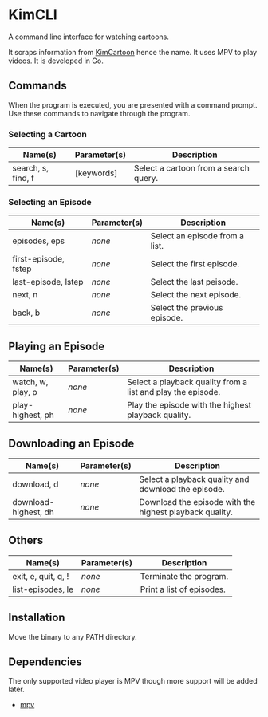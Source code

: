 # KimCLI

A command line interface for watching cartoons.

It scraps information from [KimCartoon](https://kimcartoon.li/) hence the name. It uses MPV to play videos. It is developed in Go.

## Commands

When the program is executed, you are presented with a command prompt. Use these commands to navigate through the program.

### Selecting a Cartoon

| Name(s) | Parameter(s) | Description
| - | - | -
| search, s, find, f | [keywords] | Select a cartoon from a search query.

### Selecting an Episode

| Name(s) | Parameter(s) | Description
| - | - | -
| episodes, eps | *none* | Select an episode from a list.
| first-episode, fstep | *none* | Select the first episode.
| last-episode, lstep | *none* | Select the last peisode.
| next, n | *none* | Select the next episode.
| back, b | *none* | Select the previous episode.

## Playing an Episode

| Name(s) | Parameter(s) | Description
| - | - | -
| watch, w, play, p | *none* | Select a playback quality from a list and play the episode.
| play-highest, ph | *none* | Play the episode with the highest playback quality.

## Downloading an Episode

| Name(s) | Parameter(s) | Description
| - | - | -
| download, d | *none* | Select a playback quality and download the episode.
| download-highest, dh | *none* | Download the episode with the highest playback quality.

## Others

| Name(s) | Parameter(s) | Description
| - | - | -
| exit, e, quit, q, ! | *none* | Terminate the program.
| list-episodes, le | *none* | Print a list of episodes.

## Installation

Move the binary to any PATH directory.

## Dependencies
The only supported video player is MPV though more support will be added later.

- [mpv](https://mpv.io/)